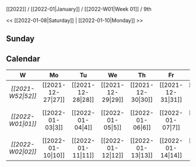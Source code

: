 [[2022]] / [[2022-01|January]] / [[2022-W01|Week 01]] / 9th

<< [[2022-01-08|Saturday]]  |  [[2022-01-10|Monday]]   >>︎

## Sunday

## Calendar
| W  | Mo | Tu | We | Th | Fr | Sa | Su |
|:--:|:--:|:--:|:--:|:--:|:--:|:--:|:--:|
| *[[2021-W52\|52]]* | [[2021-12-27\|27]] | [[2021-12-28\|28]] | [[2021-12-29\|29]] | [[2021-12-30\|30]] | [[2021-12-31\|31]] | [[2022-01-01\|1]]  | [[2022-01-02\|2]]  |
| *[[2022-W01\|01]]* | [[2022-01-03\|3]]  | [[2022-01-04\|4]]  | [[2022-01-05\|5]]  | [[2022-01-06\|6]]  | [[2022-01-07\|7]]  | [[2022-01-08\|8]]  | ==**[[2022-01-09\|9]]**==  |
| *[[2022-W02\|02]]* | [[2022-01-10\|10]] | [[2022-01-11\|11]] | [[2022-01-12\|12]] | [[2022-01-13\|13]] | [[2022-01-14\|14]] | [[2022-01-15\|15]] | [[2022-01-16\|16]] |
